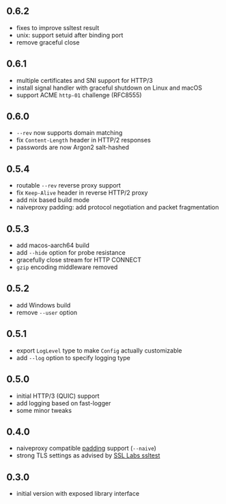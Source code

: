 ## 0.6.2

- fixes to improve ssltest result
- unix: support setuid after binding port
- remove graceful close

## 0.6.1

- multiple certificates and SNI support for HTTP/3
- install signal handler with graceful shutdown on Linux and macOS
- support ACME `http-01` challenge (RFC8555)

## 0.6.0

- `--rev` now supports domain matching
- fix `Content-Length` header in HTTP/2 responses
- passwords are now Argon2 salt-hashed

## 0.5.4

- routable `--rev` reverse proxy support
- fix `Keep-Alive` header in reverse HTTP/2 proxy
- add nix based build mode
- naiveproxy padding: add protocol negotiation and packet fragmentation 

## 0.5.3

- add macos-aarch64 build
- add `--hide` option for probe resistance
- gracefully close stream for HTTP CONNECT
- `gzip` encoding middleware removed

## 0.5.2

- add Windows build
- remove `--user` option

## 0.5.1

- export `LogLevel` type to make `Config` actually customizable
- add `--log` option to specify logging type

## 0.5.0

- initial HTTP/3 (QUIC) support
- add logging based on fast-logger
- some minor tweaks

## 0.4.0

- naiveproxy compatible [padding](https://github.com/klzgrad/naiveproxy/#padding-protocol-an-informal-specification) support (`--naive`)
- strong TLS settings as advised by [SSL Labs ssltest](https://www.ssllabs.com/ssltest)

## 0.3.0

- initial version with exposed library interface
